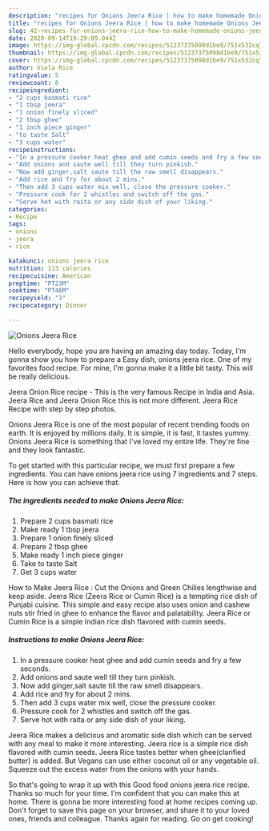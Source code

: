 ```yaml
---
description: "recipes for Onions Jeera Rice | how to make homemade Onions Jeera Rice"
title: "recipes for Onions Jeera Rice | how to make homemade Onions Jeera Rice"
slug: 42-recipes-for-onions-jeera-rice-how-to-make-homemade-onions-jeera-rice
date: 2020-09-14T19:29:09.044Z
image: https://img-global.cpcdn.com/recipes/51237375098d1be9/751x532cq70/onions-jeera-rice-recipe-main-photo.jpg
thumbnail: https://img-global.cpcdn.com/recipes/51237375098d1be9/751x532cq70/onions-jeera-rice-recipe-main-photo.jpg
cover: https://img-global.cpcdn.com/recipes/51237375098d1be9/751x532cq70/onions-jeera-rice-recipe-main-photo.jpg
author: Viola Rice
ratingvalue: 5
reviewcount: 8
recipeingredient:
- "2 cups basmati rice"
- "1 tbsp jeera"
- "1 onion finely sliced"
- "2 tbsp ghee"
- "1 inch piece ginger"
- "to taste Salt"
- "3 cups water"
recipeinstructions:
- "In a pressure cooker heat ghee and add cumin seeds and fry a few seconds."
- "Add onions and saute well till they turn pinkish."
- "Now add ginger,salt saute till the raw smell disappears."
- "Add rice and fry for about 2 mins."
- "Then add 3 cups water mix well, close the pressure cooker."
- "Pressure cook for 2 whistles and switch off the gas."
- "Serve hot with raita or any side dish of your liking."
categories:
- Recipe
tags:
- onions
- jeera
- rice

katakunci: onions jeera rice 
nutrition: 113 calories
recipecuisine: American
preptime: "PT23M"
cooktime: "PT46M"
recipeyield: "3"
recipecategory: Dinner

---
```



![Onions Jeera Rice](https://img-global.cpcdn.com/recipes/51237375098d1be9/751x532cq70/onions-jeera-rice-recipe-main-photo.jpg)

Hello everybody, hope you are having an amazing day today. Today, I'm gonna show you how to prepare a Easy dish, onions jeera rice. One of my favorites food recipe. For mine, I'm gonna make it a little bit tasty. This will be really delicious.

Jeera Onion Rice recipe - This is the very famous Recipe in India and Asia. Jeera Rice and Jeera Onion Rice this is not more different. Jeera Rice Recipe with step by step photos.

Onions Jeera Rice is one of the most popular of recent trending foods on earth. It is enjoyed by millions daily. It is simple, it is fast, it tastes yummy. Onions Jeera Rice is something that I've loved my entire life. They're fine and they look fantastic.


To get started with this particular recipe, we must first prepare a few ingredients. You can have onions jeera rice using 7 ingredients and 7 steps. Here is how you can achieve that.

<!--inarticleads1-->

##### The ingredients needed to make Onions Jeera Rice:

1. Prepare 2 cups basmati rice
1. Make ready 1 tbsp jeera
1. Prepare 1 onion finely sliced
1. Prepare 2 tbsp ghee
1. Make ready 1 inch piece ginger
1. Take to taste Salt
1. Get 3 cups water


How to Make Jeera Rice : Cut the Onions and Green Chilies lengthwise and keep aside. Jeera Rice (Zeera Rice or Cumin Rice) is a tempting rice dish of Punjabi cuisine. This simple and easy recipe also uses onion and cashew nuts stir fried in ghee to enhance the flavor and palatability. Jeera Rice or Cumin Rice is a simple Indian rice dish flavored with cumin seeds. 

<!--inarticleads2-->

##### Instructions to make Onions Jeera Rice:

1. In a pressure cooker heat ghee and add cumin seeds and fry a few seconds.
1. Add onions and saute well till they turn pinkish.
1. Now add ginger,salt saute till the raw smell disappears.
1. Add rice and fry for about 2 mins.
1. Then add 3 cups water mix well, close the pressure cooker.
1. Pressure cook for 2 whistles and switch off the gas.
1. Serve hot with raita or any side dish of your liking.


Jeera Rice makes a delicious and aromatic side dish which can be served with any meal to make it more interesting. Jeera rice is a simple rice dish flavored with cumin seeds. Jeera Rice tastes better when ghee(clarified butter) is added. But Vegans can use either coconut oil or any vegetable oil. Squeeze out the excess water from the onions with your hands. 

So that's going to wrap it up with this Good food onions jeera rice recipe. Thanks so much for your time. I'm confident that you can make this at home. There is gonna be more interesting food at home recipes coming up. Don't forget to save this page on your browser, and share it to your loved ones, friends and colleague. Thanks again for reading. Go on get cooking!
